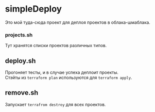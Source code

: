 # simpleDeploy

Это мой туда-сюда проект для деплоя проектов в облака-шмаблака.

### projects.sh

Тут хранятся списки проектов различных типов.

## deploy.sh

Прогоняет тесты, и в случае успеха деплоит проекты.   
Стэйты из `terraform plan` используются для `terraform apply`.

## remove.sh

Запускает `terrafrom destroy` для всех проектов.   
